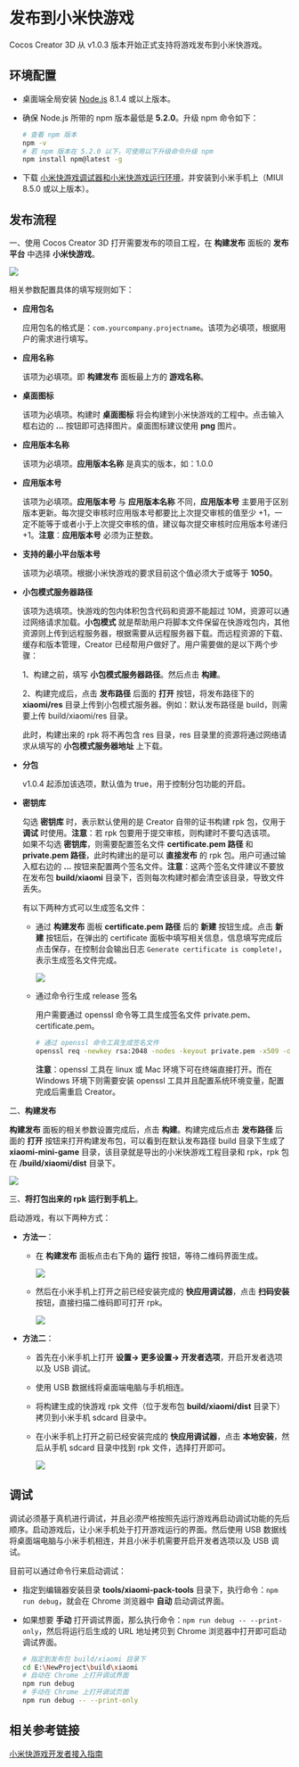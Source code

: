 # 发布到小米快游戏

Cocos Creator 3D 从 v1.0.3 版本开始正式支持将游戏发布到小米快游戏。

## 环境配置

- 桌面端全局安装 [Node.js](https://nodejs.org/zh-cn/download/) 8.1.4 或以上版本。
- 确保 Node.js 所带的 npm 版本最低是 **5.2.0**。升级 npm 命令如下：

  ```bash
  # 查看 npm 版本
  npm -v
  # 若 npm 版本在 5.2.0 以下，可使用以下升级命令升级 npm 
  npm install npm@latest -g
  ```
- 下载 [小米快游戏调试器和小米快游戏运行环境](https://forum.cocos.org/t/topic/81887)，并安装到小米手机上（MIUI 8.5.0 或以上版本）。

## 发布流程

一、使用 Cocos Creator 3D 打开需要发布的项目工程，在 **构建发布** 面板的 **发布平台** 中选择 **小米快游戏**。

![](./publish-xiaomi-quick-game/build.jpg)

相关参数配置具体的填写规则如下：

- **应用包名**

  应用包名的格式是：`com.yourcompany.projectname`。该项为必填项，根据用户的需求进行填写。

- **应用名称**

  该项为必填项。即 **构建发布** 面板最上方的 **游戏名称**。

- **桌面图标**

  该项为必填项。构建时 **桌面图标** 将会构建到小米快游戏的工程中。点击输入框右边的 **...** 按钮即可选择图片。桌面图标建议使用 **png** 图片。

- **应用版本名称**

  该项为必填项。**应用版本名称** 是真实的版本，如：1.0.0

- **应用版本号**

  该项为必填项。**应用版本号** 与 **应用版本名称** 不同，**应用版本号** 主要用于区别版本更新。每次提交审核时应用版本号都要比上次提交审核的值至少 +1，一定不能等于或者小于上次提交审核的值，建议每次提交审核时应用版本号递归 +1。**注意**：**应用版本号** 必须为正整数。

- **支持的最小平台版本号**

  该项为必填项。根据小米快游戏的要求目前这个值必须大于或等于 **1050**。

- **小包模式服务器路径**

  该项为选填项。快游戏的包内体积包含代码和资源不能超过 10M，资源可以通过网络请求加载。**小包模式** 就是帮助用户将脚本文件保留在快游戏包内，其他资源则上传到远程服务器，根据需要从远程服务器下载。而远程资源的下载、缓存和版本管理，Creator 已经帮用户做好了。用户需要做的是以下两个步骤：

  1、构建之前，填写 **小包模式服务器路径**。然后点击 **构建**。

  2、构建完成后，点击 **发布路径** 后面的 **打开** 按钮，将发布路径下的 **xiaomi/res** 目录上传到小包模式服务器。例如：默认发布路径是 build，则需要上传 build/xiaomi/res 目录。

  此时，构建出来的 rpk 将不再包含 res 目录，res 目录里的资源将通过网络请求从填写的 **小包模式服务器地址** 上下载。

- **分包**

  v1.0.4 起添加该选项，默认值为 true，用于控制分包功能的开启。

- **密钥库**

  勾选 **密钥库** 时，表示默认使用的是 Creator 自带的证书构建 rpk 包，仅用于 **调试** 时使用。**注意**：若 rpk 包要用于提交审核，则构建时不要勾选该项。<br>
  如果不勾选 **密钥库**，则需要配置签名文件 **certificate.pem 路径** 和 **private.pem 路径**，此时构建出的是可以 **直接发布** 的 rpk 包。用户可通过输入框右边的 **...** 按钮来配置两个签名文件。**注意**：这两个签名文件建议不要放在发布包 **build/xiaomi** 目录下，否则每次构建时都会清空该目录，导致文件丢失。

  有以下两种方式可以生成签名文件：

    - 通过 **构建发布** 面板 **certificate.pem 路径** 后的 **新建** 按钮生成。点击 **新建** 按钮后，在弹出的 certificate 面板中填写相关信息，信息填写完成后点击保存，在控制台会输出日志 `Generate certificate is complete!`，表示生成签名文件完成。

      ![](./publish-xiaomi-quick-game/certificate.png)

    - 通过命令行生成 release 签名

      用户需要通过 openssl 命令等工具生成签名文件 private.pem、certificate.pem。

      ```bash
      # 通过 openssl 命令工具生成签名文件
      openssl req -newkey rsa:2048 -nodes -keyout private.pem -x509 -days 3650 -out certificate.pem
      ```

      **注意**：openssl 工具在 linux 或 Mac 环境下可在终端直接打开。而在 Windows 环境下则需要安装 openssl 工具并且配置系统环境变量，配置完成后需重启 Creator。

二、**构建发布**

  **构建发布** 面板的相关参数设置完成后，点击 **构建**。构建完成后点击 **发布路径** 后面的 **打开** 按钮来打开构建发布包，可以看到在默认发布路径 build 目录下生成了 **xiaomi-mini-game** 目录，该目录就是导出的小米快游戏工程目录和 rpk，rpk 包在 **/build/xiaomi/dist** 目录下。

  ![](./publish-xiaomi-quick-game/rpk.png)

三、**将打包出来的 rpk 运行到手机上**。

启动游戏，有以下两种方式：

- **方法一**：

  - 在 **构建发布** 面板点击右下角的 **运行** 按钮，等待二维码界面生成。

    ![](./publish-xiaomi-quick-game/run.jpg)

  - 然后在小米手机上打开之前已经安装完成的 **快应用调试器**，点击 **扫码安装** 按钮，直接扫描二维码即可打开 rpk。
  
    ![](./publish-xiaomi-quick-game/play.png)
  
- **方法二**：

  - 首先在小米手机上打开 **设置-> 更多设置-> 开发者选项**，开启开发者选项以及 USB 调试。
  - 使用 USB 数据线将桌面端电脑与手机相连。
  - 将构建生成的快游戏 rpk 文件（位于发布包 **build/xiaomi/dist** 目录下）拷贝到小米手机 sdcard 目录中。
  - 在小米手机上打开之前已经安装完成的 **快应用调试器**，点击 **本地安装**，然后从手机 sdcard 目录中找到 rpk 文件，选择打开即可。
    
    ![](./publish-xiaomi-quick-game/play2.png)

## 调试

调试必须基于真机进行调试，并且必须严格按照先运行游戏再启动调试功能的先后顺序。启动游戏后，让小米手机处于打开游戏运行的界面。然后使用 USB 数据线将桌面端电脑与小米手机相连，并且小米手机需要开启开发者选项以及 USB 调试。

目前可以通过命令行来启动调试：

  - 指定到编辑器安装目录 **tools/xiaomi-pack-tools** 目录下，执行命令：`npm run debug`，就会在 Chrome 浏览器中 **自动** 启动调试界面。
  - 如果想要 **手动** 打开调试界面，那么执行命令：`npm run debug -- --print-only`，然后将运行后生成的 URL 地址拷贝到 Chrome 浏览器中打开即可启动调试界⾯。

    ```bash
    # 指定到发布包 build/xiaomi 目录下
    cd E:\NewProject\build\xiaomi
    # 自动在 Chrome 上打开调试界面
    npm run debug
    # 手动在 Chrome 上打开调试页面
    npm run debug -- --print-only
    ```

<!-- ## 分包 rpk

分包 rpk 是根据用户的需求选择是否使用。分包加载，即把游戏内容按一定规则拆分在几个包里，在首次启动的时候只下载必要的包，这个必要的包称为 **主包**，开发者可以在主包内触发下载其他子包，这样可以有效降低首次启动的消耗时间。若要使用该功能需要在对应文件属性上勾选分包（参考： [分包加载](../scripting/subpackage.md)），设置完成后在构建时确认分包选项开启后点击构建就会自动分包。**注意**：单个分包/主包大小不能超过 **5M**，所有包体总和不能超过 **10M**。

构建完成后，会生成 **.rpk** 和 **.rpks** 文件，生成目录在 **build/xiaomi-quick-game/dist** 目录下。 -->

## 相关参考链接

[小米快游戏开发者接入指南](https://dev.mi.com/console/doc/detail?pId=1779)

